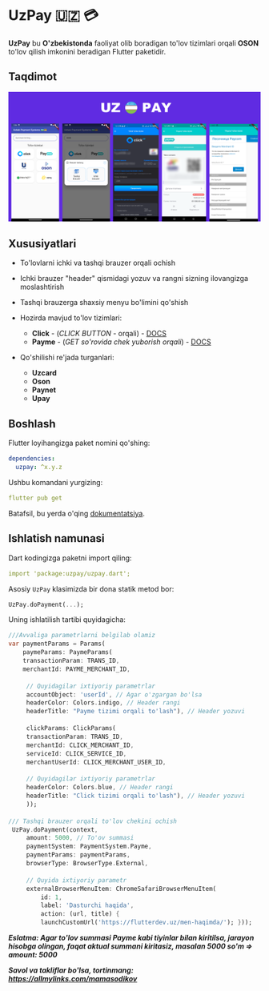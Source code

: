 # UzPay 🇺🇿 💳

**UzPay**  bu **O'zbekistonda** faoliyat olib boradigan to'lov tizimlari orqali **OSON** to'lov qilish imkonini beradigan Flutter paketidir.

## Taqdimot

![banner](https://github.com/Mamasodikov/uzpay/blob/b4cb426df9514b9ea085e204775b76f587ed52de/example/screenshots/uzpay_banner.png)

## Xususiyatlari

- To'lovlarni ichki va tashqi brauzer orqali ochish
- Ichki brauzer "header" qismidagi yozuv va rangni sizning ilovangizga moslashtirish
- Tashqi brauzerga shaxsiy menyu bo'limini qo'shish

- Hozirda mavjud to'lov tizimlari:
  - **Click** - (*CLICK BUTTON* - orqali) - [DOCS](https://docs.click.uz/en/click-button/)
  - **Payme** - (*GET so'rovida chek yuborish orqali*) - [DOCS](https://developer.help.paycom.uz/initsializatsiya-platezhey/otpravka-cheka-po-metodu-get/)

- Qo'shilishi re'jada turganlari:
  - **Uzcard**
  - **Oson**
  - **Paynet**
  - **Upay**


## Boshlash #

Flutter loyihangizga paket nomini qo'shing:

   ```yaml
   dependencies:
     uzpay: ^x.y.z
   ```  

Ushbu komandani yurgizing:

   ```yaml
   flutter pub get
   ```    
Batafsil, bu yerda o'qing [dokumentatsiya](https://flutter.dev/).

## Ishlatish namunasi
Dart kodingizga paketni import qiling:

   ```yaml
   import 'package:uzpay/uzpay.dart';
   ```  

Asosiy `UzPay` klasimizda bir dona statik metod bor:

```dart
UzPay.doPayment(...);
```

Uning ishlatilish tartibi quyidagicha:

   ```dart
   ///Avvaliga parametrlarni belgilab olamiz
var paymentParams = Params(
       paymeParams: PaymeParams(
       transactionParam: TRANS_ID,
       merchantId: PAYME_MERCHANT_ID,

        // Quyidagilar ixtiyoriy parametrlar
        accountObject: 'userId', // Agar o'zgargan bo'lsa
        headerColor: Colors.indigo, // Header rangi
        headerTitle: "Payme tizimi orqali to'lash"), // Header yozuvi
        
        clickParams: ClickParams(
        transactionParam: TRANS_ID,
        merchantId: CLICK_MERCHANT_ID,
        serviceId: CLICK_SERVICE_ID,
        merchantUserId: CLICK_MERCHANT_USER_ID,
        
        // Quyidagilar ixtiyoriy parametrlar
        headerColor: Colors.blue, // Header rangi
        headerTitle: "Click tizimi orqali to'lash"), // Header yozuvi
        ));
        
/// Tashqi brauzer orqali to'lov chekini ochish
    UzPay.doPayment(context,
        amount: 5000, // To'ov summasi
        paymentSystem: PaymentSystem.Payme,
        paymentParams: paymentParams,
        browserType: BrowserType.External,

        // Quyida ixtiyoriy parametr
        externalBrowserMenuItem: ChromeSafariBrowserMenuItem(
            id: 1,
            label: 'Dasturchi haqida',
            action: (url, title) {
            launchCustomUrl('https://flutterdev.uz/men-haqimda/'); }));
   ```  

***Eslatma: Agar to'lov summasi Payme kabi tiyinlar bilan kiritilsa, jarayon hisobga olingan, faqat aktual summani kiritasiz, masalan 5000 so'm => amount: 5000***

***Savol va takliflar bo'lsa, tortinmang: https://allmylinks.com/mamasodikov***

